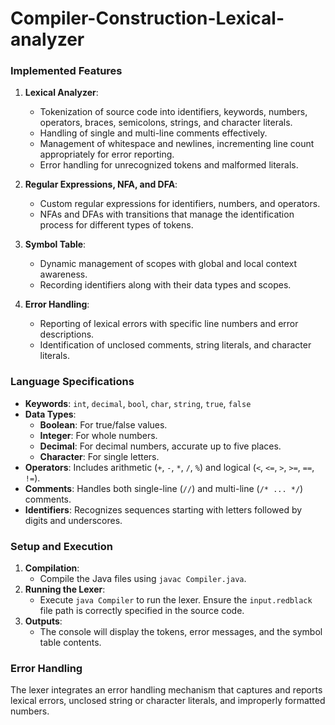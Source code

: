 # Compiler-Construction-Lexical-analyzer
### Implemented Features
1. **Lexical Analyzer**:
   - Tokenization of source code into identifiers, keywords, numbers, operators, braces, semicolons, strings, and character literals.
   - Handling of single and multi-line comments effectively.
   - Management of whitespace and newlines, incrementing line count appropriately for error reporting.
   - Error handling for unrecognized tokens and malformed literals.

2. **Regular Expressions, NFA, and DFA**:
   - Custom regular expressions for identifiers, numbers, and operators.
   - NFAs and DFAs with transitions that manage the identification process for different types of tokens.

3. **Symbol Table**:
   - Dynamic management of scopes with global and local context awareness.
   - Recording identifiers along with their data types and scopes.

4. **Error Handling**:
   - Reporting of lexical errors with specific line numbers and error descriptions.
   - Identification of unclosed comments, string literals, and character literals.

### Language Specifications
- **Keywords**: `int`, `decimal`, `bool`, `char`, `string`, `true`, `false`
- **Data Types**:
  - **Boolean**: For true/false values.
  - **Integer**: For whole numbers.
  - **Decimal**: For decimal numbers, accurate up to five places.
  - **Character**: For single letters.
- **Operators**: Includes arithmetic (`+`, `-`, `*`, `/`, `%`) and logical (`<`, `<=`, `>`, `>=`, `==`, `!=`).
- **Comments**: Handles both single-line (`//`) and multi-line (`/* ... */`) comments.
- **Identifiers**: Recognizes sequences starting with letters followed by digits and underscores.

### Setup and Execution
1. **Compilation**:
   - Compile the Java files using `javac Compiler.java`.
2. **Running the Lexer**:
   - Execute `java Compiler` to run the lexer. Ensure the `input.redblack` file path is correctly specified in the source code.
3. **Outputs**:
   - The console will display the tokens, error messages, and the symbol table contents.

### Error Handling
The lexer integrates an error handling mechanism that captures and reports lexical errors, unclosed string or character literals, and improperly formatted numbers.

